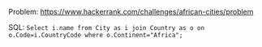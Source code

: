 Problem: https://www.hackerrank.com/challenges/african-cities/problem

SQL: ``Select i.name from City as i join Country as o on o.Code=i.CountryCode where o.Continent="Africa";``
